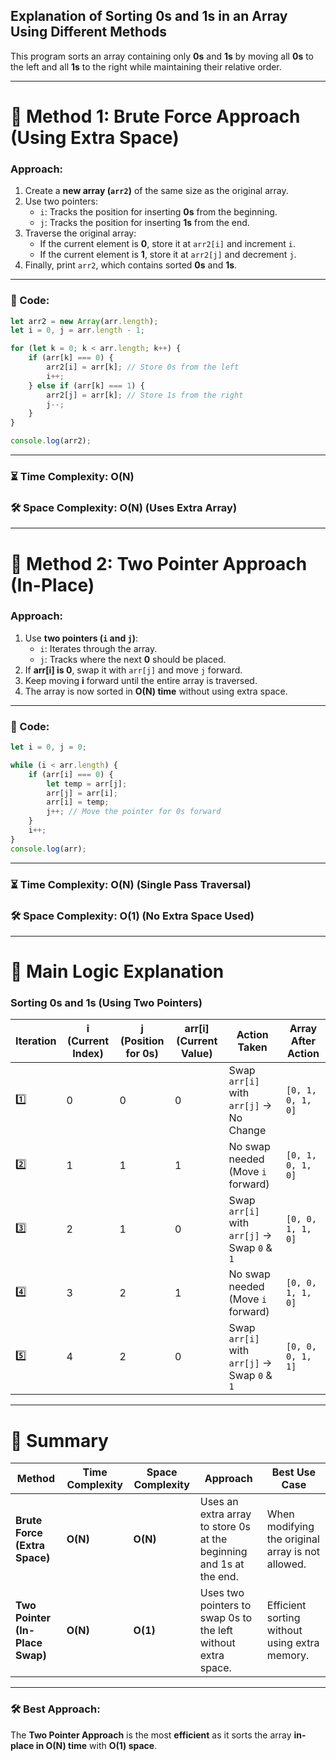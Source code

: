 ## **Explanation of Sorting 0s and 1s in an Array Using Different Methods**  

This program sorts an array containing only **0s** and **1s** by moving all **0s** to the left and all **1s** to the right while maintaining their relative order.

---

# **🔹 Method 1: Brute Force Approach (Using Extra Space)**
### **Approach:**
1. Create a **new array (`arr2`)** of the same size as the original array.
2. Use two pointers:
   - `i`: Tracks the position for inserting **0s** from the beginning.
   - `j`: Tracks the position for inserting **1s** from the end.
3. Traverse the original array:
   - If the current element is **0**, store it at `arr2[i]` and increment `i`.
   - If the current element is **1**, store it at `arr2[j]` and decrement `j`.
4. Finally, print `arr2`, which contains sorted **0s** and **1s**.

---

### **📝 Code:**
```javascript
let arr2 = new Array(arr.length);
let i = 0, j = arr.length - 1;

for (let k = 0; k < arr.length; k++) {
    if (arr[k] === 0) {
        arr2[i] = arr[k]; // Store 0s from the left
        i++;
    } else if (arr[k] === 1) {
        arr2[j] = arr[k]; // Store 1s from the right
        j--;
    }
}

console.log(arr2);
```

---

### **⏳ Time Complexity:** **O(N)**  
### **🛠 Space Complexity:** **O(N) (Uses Extra Array)**  

---

# **🔹 Method 2: Two Pointer Approach (In-Place)**
### **Approach:**
1. Use **two pointers (`i` and `j`)**:
   - `i`: Iterates through the array.
   - `j`: Tracks where the next **0** should be placed.
2. If **arr[i] is 0**, swap it with `arr[j]` and move `j` forward.
3. Keep moving **i** forward until the entire array is traversed.
4. The array is now sorted in **O(N) time** without using extra space.

---

### **📝 Code:**
```javascript
let i = 0, j = 0;

while (i < arr.length) {
    if (arr[i] === 0) {
        let temp = arr[j];
        arr[j] = arr[i];
        arr[i] = temp;
        j++; // Move the pointer for 0s forward
    }
    i++;
}
console.log(arr);
```

---

### **⏳ Time Complexity:** **O(N) (Single Pass Traversal)**  
### **🛠 Space Complexity:** **O(1) (No Extra Space Used)**  

---

# **🔹 Main Logic Explanation**
### **Sorting 0s and 1s (Using Two Pointers)**
| **Iteration** | **i (Current Index)** | **j (Position for 0s)** | **arr[i] (Current Value)** | **Action Taken** | **Array After Action** |
|-------------|-------------------|------------------|-----------------|------------------|-----------------|
| 1️⃣ | 0 | 0 | 0 | Swap `arr[i]` with `arr[j]` → No Change | `[0, 1, 0, 1, 0]` |
| 2️⃣ | 1 | 1 | 1 | No swap needed (Move `i` forward) | `[0, 1, 0, 1, 0]` |
| 3️⃣ | 2 | 1 | 0 | Swap `arr[i]` with `arr[j]` → Swap `0` & `1` | `[0, 0, 1, 1, 0]` |
| 4️⃣ | 3 | 2 | 1 | No swap needed (Move `i` forward) | `[0, 0, 1, 1, 0]` |
| 5️⃣ | 4 | 2 | 0 | Swap `arr[i]` with `arr[j]` → Swap `0` & `1` | `[0, 0, 0, 1, 1]` |

---

# **🔹 Summary**
| **Method** | **Time Complexity** | **Space Complexity** | **Approach** | **Best Use Case** |
|-----------|-----------------|-----------------|----------|---------------|
| **Brute Force (Extra Space)** | **O(N)** | **O(N)** | Uses an extra array to store 0s at the beginning and 1s at the end. | When modifying the original array is not allowed. |
| **Two Pointer (In-Place Swap)** | **O(N)** | **O(1)** | Uses two pointers to swap 0s to the left without extra space. | Efficient sorting without using extra memory. |

---

### **🛠 Best Approach:**  
The **Two Pointer Approach** is the most **efficient** as it sorts the array **in-place in O(N) time** with **O(1) space**.